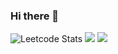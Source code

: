### Hi there 👋

![Leetcode Stats](https://leetcode.card.workers.dev/?username=derektriley)
<img src="https://github-readme-stats.vercel.app/api/top-langs/?username=derektriley&theme=dark" />
<img src="https://github-readme-stats.vercel.app/api?username=derektriley&count_private=true&theme=dark&show_icons=true" />

<!--
**derektriley/derektriley** is a ✨ _special_ ✨ repository because its `README.md` (this file) appears on your GitHub profile.

Here are some ideas to get you started:

- 🔭 I’m currently working on ...
- 🌱 I’m currently learning ...
- 👯 I’m looking to collaborate on ...
- 🤔 I’m looking for help with ...
- 💬 Ask me about ...
- 📫 How to reach me: ...
- 😄 Pronouns: ...
- ⚡ Fun fact: ...
-->
